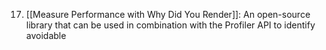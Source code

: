 
17. [[Measure Performance with Why Did You Render]]: An open-source library that can be used in combination with the Profiler API to identify avoidable 
